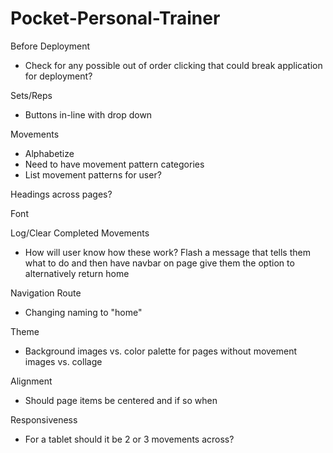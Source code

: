 # Pocket-Personal-Trainer

Before Deployment
- Check for any possible out of order clicking that could break application for deployment?

Sets/Reps
- Buttons in-line with drop down

Movements
- Alphabetize
- Need to have movement pattern categories
- List movement patterns for user?

Headings across pages?

Font

Log/Clear Completed Movements
- How will user know how these work? Flash a message that tells them what to do and then have navbar on page give them the option to alternatively return home 

Navigation Route
- Changing naming to "home"

Theme
- Background images vs. color palette for pages without movement images vs. collage

Alignment
- Should page items be centered and if so when

Responsiveness
- For a tablet should it be 2 or 3 movements across?